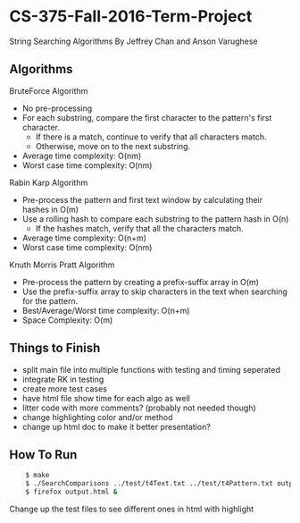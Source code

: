# CS-375-Fall-2016-Term-Project
String Searching Algorithms
By Jeffrey Chan and Anson Varughese

## Algorithms
 BruteForce Algorithm
- No pre-processing
- For each substring, compare the first character to the pattern's first character.
	- If there is a match, continue to verify that all characters match.
	- Otherwise, move on to the next substring.
- Average time complexity: O(nm)
- Worst case time complexity: O(nm)

Rabin Karp Algorithm
- Pre-process the pattern and first text window by calculating their hashes in O(m)
- Use a rolling hash to compare each substring to the pattern hash in O(n)
	- If the hashes match, verify that all the characters match.
- Average time complexity: O(n+m)
- Worst case time complexity: O(nm)

Knuth Morris Pratt Algorithm
- Pre-process the pattern by creating a prefix-suffix array in O(m)
- Use the prefix-suffix array to skip characters in the text when searching for the pattern. 
- Best/Average/Worst time complexity: O(n+m)
- Space Complexity: O(m)

## Things to Finish
- split main file into multiple functions with testing and timing seperated
- integrate RK in testing
- create more test cases
- have html file show time for each algo as well
- litter code with more comments? (probably not needed though)
- change highlighting color and/or method
- change up html doc to make it better presentation?

## How To Run
```sh
	$ make
	$ ./SearchComparisons ../test/t4Text.txt ../test/t4Pattern.txt output.html
	$ firefox output.html & 
```
Change up the test files to see different ones in html with highlight	

